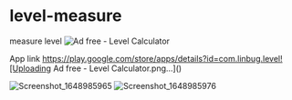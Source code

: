 # level-measure
measure level
![Ad free  - Level Calculator](https://user-images.githubusercontent.com/18083080/161426494-7f519f7f-d15d-4dde-896c-5a85cfb92ea4.png)


App link
https://play.google.com/store/apps/details?id=com.linbug.level![Uploading Ad free  - Level Calculator.png…]()


![Screenshot_1648985965](https://user-images.githubusercontent.com/18083080/161426501-839d6d8b-f2da-4e76-9ded-557c531c6aa3.png)
![Screenshot_1648985976](https://user-images.githubusercontent.com/18083080/161426506-ce4c046e-5c23-4add-a70a-251d07b50df0.png)
